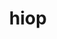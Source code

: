 ---
title: "hiop"
layout: cache
categories: [package, develop-2023-11-26]
meta: {"versions": ["1.0.0"], "compilers": ["gcc@=11.4.0", "gcc@=9.4.0"], "oss": ["ubuntu20.04"], "platforms": ["linux"], "targets": ["ppc64le", "x86_64_v3"], "stacks": ["e4s", "e4s-power", "e4s-rocm-external", "root"], "num_specs": 4, "num_specs_by_stack": {"root": 4, "e4s-power": 1, "e4s": 1, "e4s-rocm-external": 2}}
spec_details: [{"hash": "sgng6eddxyzad2v4k4e6fxmpw2x67ewj", "compiler": "gcc@=9.4.0", "versions": ["1.0.0"], "os": "ubuntu20.04", "platform": "linux", "target": "ppc64le", "variants": ["build_system=cmake", "build_type=Release", "+cuda", "cuda_arch=70", "~cusolver_lu", "~deepchecking", "generator=make", "~ginkgo", "~ipo", "~jsrun", "~kron", "+mpi", "+raja", "~rocm", "~shared", "~sparse"], "stacks": ["root", "e4s-power"], "size": "-", "tarball": "https://binaries.spack.io/develop-2023-11-26/build_cache/linux-ubuntu20.04-ppc64le/gcc-9.4.0/hiop-1.0.0/linux-ubuntu20.04-ppc64le-gcc-9.4.0-hiop-1.0.0-sgng6eddxyzad2v4k4e6fxmpw2x67ewj.spack"}, {"hash": "bcrekmfv25wosgahboot6erzoq7wfo7y", "compiler": "gcc@=11.4.0", "versions": ["1.0.0"], "os": "ubuntu20.04", "platform": "linux", "target": "x86_64_v3", "variants": ["build_system=cmake", "build_type=Release", "+cuda", "cuda_arch=80", "~cusolver_lu", "~deepchecking", "generator=make", "~ginkgo", "~ipo", "~jsrun", "~kron", "+mpi", "+raja", "~rocm", "~shared", "~sparse"], "stacks": ["root", "e4s"], "size": "-", "tarball": "https://binaries.spack.io/develop-2023-11-26/build_cache/linux-ubuntu20.04-x86_64_v3/gcc-11.4.0/hiop-1.0.0/linux-ubuntu20.04-x86_64_v3-gcc-11.4.0-hiop-1.0.0-bcrekmfv25wosgahboot6erzoq7wfo7y.spack"}, {"hash": "ilht26dh4ngatcuaap2rt6ohbi35j67q", "compiler": "gcc@=11.4.0", "versions": ["1.0.0"], "os": "ubuntu20.04", "platform": "linux", "target": "x86_64_v3", "variants": ["amdgpu_target=gfx908", "build_system=cmake", "build_type=Release", "~cuda", "~deepchecking", "generator=make", "~ginkgo", "~ipo", "~jsrun", "~kron", "+mpi", "+raja", "+rocm", "~shared", "~sparse"], "stacks": ["root", "e4s-rocm-external"], "size": "-", "tarball": "https://binaries.spack.io/develop-2023-11-26/build_cache/linux-ubuntu20.04-x86_64_v3/gcc-11.4.0/hiop-1.0.0/linux-ubuntu20.04-x86_64_v3-gcc-11.4.0-hiop-1.0.0-ilht26dh4ngatcuaap2rt6ohbi35j67q.spack"}, {"hash": "cso24mehrffpw7lqdx3oyt65ctuktv5u", "compiler": "gcc@=11.4.0", "versions": ["1.0.0"], "os": "ubuntu20.04", "platform": "linux", "target": "x86_64_v3", "variants": ["amdgpu_target=gfx90a", "build_system=cmake", "build_type=Release", "~cuda", "~deepchecking", "generator=make", "~ginkgo", "~ipo", "~jsrun", "~kron", "+mpi", "+raja", "+rocm", "~shared", "~sparse"], "stacks": ["root", "e4s-rocm-external"], "size": "-", "tarball": "https://binaries.spack.io/develop-2023-11-26/build_cache/linux-ubuntu20.04-x86_64_v3/gcc-11.4.0/hiop-1.0.0/linux-ubuntu20.04-x86_64_v3-gcc-11.4.0-hiop-1.0.0-cso24mehrffpw7lqdx3oyt65ctuktv5u.spack"}]
---